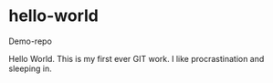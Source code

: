 # hello-world
Demo-repo

Hello World. This is my first ever GIT work. I like procrastination and sleeping in.
